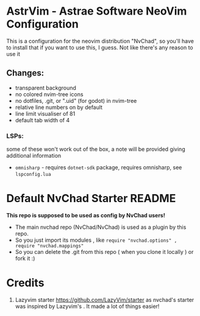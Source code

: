 # AstrVim - Astrae Software NeoVim Configuration
This is a configuration for the neovim distribution "NvChad", so you'll have to install that if you want to use this, I guess. Not like there's any reason to use it

## Changes:
- transparent background
- no colored nvim-tree icons
- no dotfiles, .git, or ".uid" (for godot) in nvim-tree
- relative line numbers on by default
- line limit visualiser of 81
- default tab width of 4

### LSPs:
some of these won't work out of the box, a note will be provided giving additional information
- `omnisharp` - requires `dotnet-sdk` package, requires omnisharp, see `lspconfig.lua`

# Default NvChad Starter README
**This repo is supposed to be used as config by NvChad users!**

- The main nvchad repo (NvChad/NvChad) is used as a plugin by this repo.
- So you just import its modules , like `require "nvchad.options" , require "nvchad.mappings"`
- So you can delete the .git from this repo ( when you clone it locally ) or fork it :)

# Credits

1) Lazyvim starter https://github.com/LazyVim/starter as nvchad's starter was inspired by Lazyvim's . It made a lot of things easier!
